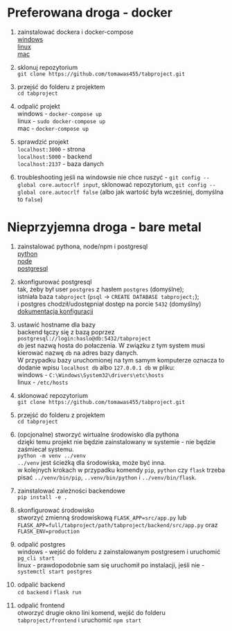 # Preferowana droga - docker

1. zainstalować dockera i docker-compose<br/>
    [windows](https://docs.docker.com/desktop/windows/install/)<br/>
    [linux](https://docs.docker.com/desktop/linux/install/)<br/>
    [mac](https://docs.docker.com/desktop/mac/install/)

2. sklonuj repozytorium<br/>
    `git clone https://github.com/tomawas455/tabproject.git`

3. przejść do folderu z projektem<br/>
    `cd tabproject`

4. odpalić projekt<br/>
    windows - `docker-compose up`<br/>
    linux - `sudo docker-compose up`<br/>
    mac - `docker-compose up`

5. sprawdzić projekt<br/>
    `localhost:3000` - strona<br/>
    `localhost:5000` - backend<br/>
    `localhost:2137` - baza danych

6. troubleshooting
    jeśli na windowsie nie chce ruszyć - `git config --global core.autocrlf input`, sklonować repozytorium, `git config --global core.autocrlf false` (albo jak wartość była wcześniej, domyślna to `false`)

# Nieprzyjemna droga - bare metal
1. zainstalować pythona, node/npm i postgresql<br/>
    [python](https://www.python.org/downloads/)<br/>
    [node](https://nodejs.org/en/)<br/>
    [postgresql](https://www.postgresql.org/download/)

2. skonfigurować postgresql<br/>
    tak, żeby był user `postgres` z hasłem `postgres` (domyślne);<br/>
    istniała baza `tabproject` (`psql` -> `CREATE DATABASE tabproject;`);<br/>
    i postgres chodził/udostępniał dostęp na porcie `5432` (domyślny)<br/>
    [dokumentacja konfiguracji](https://www.postgresql.org/docs/13/runtime-config.html)

3. ustawić hostname dla bazy<br/>
    backend łączy się z bazą poprzez `postgresql://login:haslo@db:5432/tabproject`<br/>
    `db` jest nazwą hosta do połaczenia. W związku z tym system musi kierować nazwę `db` na adres bazy danych.<br/>
    W przypadku bazy uruchomionej na tym samym komputerze oznacza to dodanie wpisu `localhost db` albo `127.0.0.1 db` w pliku:<br/>
    windows - `C:\Windows\System32\drivers\etc\hosts`<br/>
    linux - `/etc/hosts`

4. sklonować repozytorium<br/>
    `git clone https://github.com/tomawas455/tabproject.git`

5. przejść do folderu z projektem<br/>
    `cd tabproject`

6. (opcjonalne) stworzyć wirtualne środowisko dla pythona<br/>
    dzięki temu projekt nie będzie zainstalowany w systemie - nie będzie zaśmiecał systemu.<br/>
    `python -m venv ../venv`<br/>
    `../venv` jest ścieżką dla środowiska, może być inna.<br/>
    w kolejnych krokach w przypadku komendy `pip`, `python` czy `flask` trzeba pisać `../venv/bin/pip`, `..venv/bin/python` i `../venv/bin/flask`.

7. zainstalować zależności backendowe<br/>
    `pip install -e .`

8. skonfigurować środowisko<br/>
    stworzyć zmienną środowiskową `FLASK_APP=src/app.py` lub `FLASK_APP=full/tabproject/path/tabproject/backend/src/app.py` oraz `FLASK_ENV=production`

9. odpalić postgres<br/>
    windows - wejść do folderu z zainstalowanym postgresem i uruchomić `pg_cli start`<br/>
    linux - prawdopodobnie sam się uruchomił po instalacji, jeśli nie - `systemctl start postgres`

10. odpalić backend<br/>
    `cd backend` i `flask run`

11. odpalić frontend<br/>
    otworzyć drugie okno lini komend, wejść do folderu `tabproject/frontend` i uruchomić `npm start`
